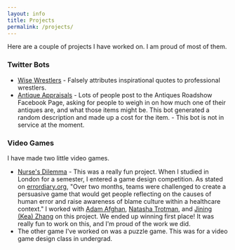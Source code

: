 ```yaml
---
layout: info
title: Projects
permalink: /projects/
---
```


Here are a couple of projects I have worked on. I am proud of most of them.

### Twitter Bots ###
* [Wise Wrestlers](https://twitter.com/wisewrestlers) - Falsely attributes inspirational quotes to professional wrestlers.
* [Antique Appraisals](https://twitter.com/RoadshowAnswers) - Lots of people post to the Antiques Roadshow Facebook Page, asking for people to weigh in on how much one of their antiques are, and what those items might be. This bot generated a random description and made up a cost for the item. - This bot is not in service at the moment.

### Video Games ###
I have made two little video games. 
* [Nurse's Dilemma](http://www.errordiary.org/?page_id=9031) - This was a really fun project. When I studied in London for a semester, I entered a game design competition. As stated on [errordiary.org](http://www.errordiary.org/), "Over two months, teams were challenged to create a persuasive game that would get people reflecting on the causes of human error and raise awareness of blame culture within a healthcare context." I worked with [Adam Afghan](https://twitter.com/AdamAfghan), [Natasha Trotman](https://twitter.com/AdamAfghan), and [Jining (Kea) Zhang](https://www.linkedin.com/in/jiningzhang/?ppe=1) on this project. We ended up winning first place! It was really fun to work on this, and I'm proud of the work we did.
* The other game I've worked on was a puzzle game. This was for a video game design class in undergrad.
